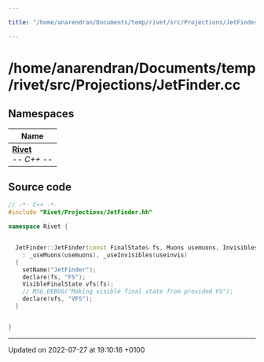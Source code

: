 ```yaml
---

title: "/home/anarendran/Documents/temp/rivet/src/Projections/JetFinder.cc"

---
```


# /home/anarendran/Documents/temp/rivet/src/Projections/JetFinder.cc



## Namespaces

| Name           |
| -------------- |
| **[Rivet](http://example.org/namespaces/namespacerivet/)** <br>-*- C++ -*-  |




## Source code

```cpp
// -*- C++ -*-
#include "Rivet/Projections/JetFinder.hh"

namespace Rivet {


  JetFinder::JetFinder(const FinalState& fs, Muons usemuons, Invisibles useinvis)
    : _useMuons(usemuons), _useInvisibles(useinvis)
  {
    setName("JetFinder");
    declare(fs, "FS");
    VisibleFinalState vfs(fs);
    // MSG_DEBUG("Making visible final state from provided FS");
    declare(vfs, "VFS");
  }


}
```


-------------------------------

Updated on 2022-07-27 at 19:10:16 +0100

